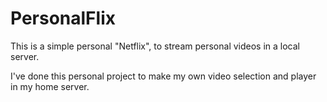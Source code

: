 PersonalFlix
============
This is a simple personal "Netflix", to stream personal videos in a local server.

I've done this personal project to make my own video selection and player in my home server.
